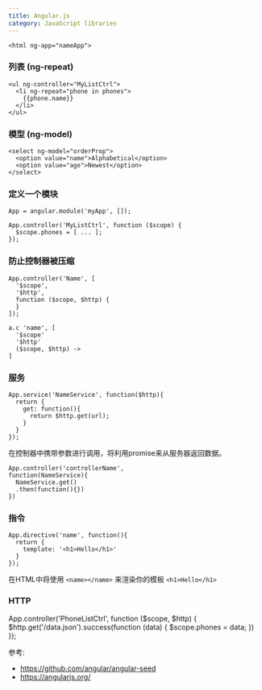 ```yaml
---
title: Angular.js
category: JavaScript libraries
---
```


    <html ng-app="nameApp">

### 列表 (ng-repeat)

    <ul ng-controller="MyListCtrl">
      <li ng-repeat="phone in phones">
        {{phone.name}}
      </li>
    </ul>

### 模型 (ng-model)

    <select ng-model="orderProp">
      <option value="name">Alphabetical</option>
      <option value="age">Newest</option>
    </select>

### 定义一个模块

    App = angular.module('myApp', []);

    App.controller('MyListCtrl', function ($scope) {
      $scope.phones = [ ... ];
    });

### 防止控制器被压缩

    App.controller('Name', [
      '$scope',
      '$http',
      function ($scope, $http) {
      }
    ]);

    a.c 'name', [
      '$scope'
      '$http'
      ($scope, $http) ->
    ]

### 服务

    App.service('NameService', function($http){
      return {
        get: function(){
          return $http.get(url);
        }
      }
    });

在控制器中携带参数进行调用，将利用promise来从服务器返回数据。

    App.controller('controllerName',
    function(NameService){
      NameService.get()
      .then(function(){})
    })

### 指令

    App.directive('name', function(){
      return {
        template: '<h1>Hello</h1>'
      }
    });

在HTML中将使用 `<name></name>` 来渲染你的模板 `<h1>Hello</h1>`

### HTTP

  App.controller('PhoneListCtrl', function ($scope, $http) {
    $http.get('/data.json').success(function (data) {
      $scope.phones = data;
    })
  });

参考:

 * https://github.com/angular/angular-seed
 * https://angularjs.org/
